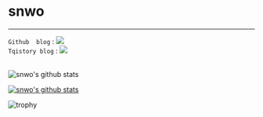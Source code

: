 # snwo
---

`Github  blog` : <a href="http://blog.snwo.fun" target="_blank"><img src="https://img.shields.io/badge/Blog-white?style=for-the-badg&logo=GitHub&logoColor=000000"/></a><br>
`Tqistory blog` : <a href="https://snwo.tistory.com" target="_blank"><img src="https://img.shields.io/badge/Tistory-white?style=for-the-badg&logo=Directus&logoColor=000000"/></a><br><br>

![snwo's github stats](https://github-readme-stats.vercel.app/api?username=snwox&show_icons=true)

[![snwo's github stats](https://github-readme-stats.vercel.app/api/top-langs/?username=snwox&show_icons=true&hide_border=true&title_color=004386&icon_color=004386&layout=compact)](https://github.com/snwox)

![trophy](https://github-profile-trophy.vercel.app/?username=snwox)
